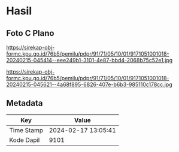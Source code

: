 # Hasil

## Foto C Plano

https://sirekap-obj-formc.kpu.go.id/76b5/pemilu/pdpr/91/71/05/10/01/9171051001018-20240215-045414--eee249b1-3101-4e87-bbd4-2068b75c52e1.jpg

https://sirekap-obj-formc.kpu.go.id/76b5/pemilu/pdpr/91/71/05/10/01/9171051001018-20240215-045621--4a68f895-6826-407e-b6b3-985110c178cc.jpg


## Metadata

| Key        | Value               |
| ---------- | ------------------- |
| Time Stamp | 2024-02-17 13:05:41 |
| Kode Dapil | 9101                |



